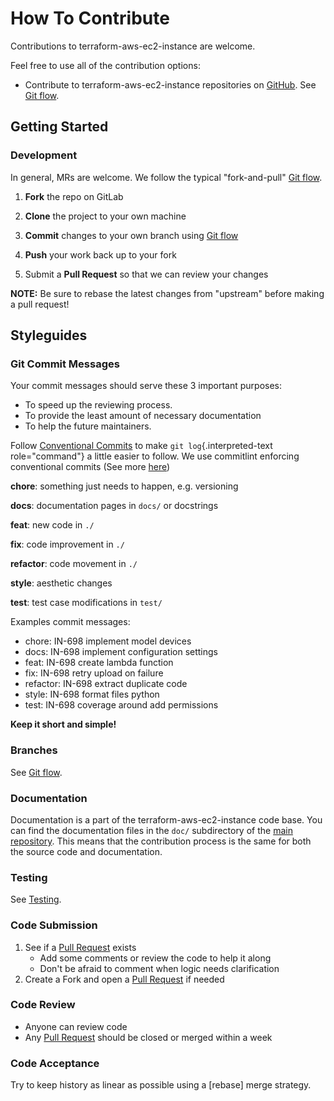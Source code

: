 <!-- Space: Projects -->
<!-- Parent: TerraformAwsEc2Instance -->
<!-- Title: Contributing TerraformAwsEc2Instance -->

<!-- Label: TerraformAwsEc2Instance -->
<!-- Label: Project -->
<!-- Label: Contributing -->
<!-- Include: disclaimer.md -->
<!-- Include: ac:toc -->

# How To Contribute

Contributions to terraform-aws-ec2-instance are welcome.

Feel free to use all of the contribution options:

- Contribute to terraform-aws-ec2-instance repositories on [GitHub](https://github.com/hadenlabs/terraform-aws-ec2-instance). See [Git flow](./contribute/git-flow.md).

## Getting Started

### Development

In general, MRs are welcome. We follow the typical "fork-and-pull" [Git flow](./contribute/git-flow.md).

1.  **Fork** the repo on GitLab
2.  **Clone** the project to your own machine
3.  **Commit** changes to your own branch using [Git flow](./contribute/git-flow.md)
4.  **Push** your work back up to your fork

5.  Submit a **Pull Request** so that we can review your changes

**NOTE:** Be sure to rebase the latest changes from "upstream" before making a pull request!

## Styleguides

### Git Commit Messages

Your commit messages should serve these 3 important purposes:

- To speed up the reviewing process.
- To provide the least amount of necessary documentation
- To help the future maintainers.

Follow [Conventional Commits](https://www.conventionalcommits.org/en/v1.0.0) to make `git log`{.interpreted-text role="command"} a little easier to follow. We use commitlint enforcing conventional commits (See more [here](https://github.com/conventional-changelog/commitlint))

**chore**: something just needs to happen, e.g. versioning

**docs**: documentation pages in `docs/` or docstrings

**feat**: new code in `./`

**fix**: code improvement in `./`

**refactor**: code movement in `./`

**style**: aesthetic changes

**test**: test case modifications in `test/`

Examples commit messages:

- chore: IN-698 implement model devices
- docs: IN-698 implement configuration settings
- feat: IN-698 create lambda function
- fix: IN-698 retry upload on failure
- refactor: IN-698 extract duplicate code
- style: IN-698 format files python
- test: IN-698 coverage around add permissions

**Keep it short and simple!**

### Branches

See [Git flow](./contribute/git-flow.md).

### Documentation

Documentation is a part of the terraform-aws-ec2-instance code base. You can find the documentation files in the `doc/` subdirectory of the [main repository](https://github.com/hadenlabs/terraform-aws-ec2-instance). This means that the contribution process is the same for both the source code and documentation.

### Testing

See [Testing](./testing.md).

### Code Submission

1.  See if a [Pull Request](https://github.com/hadenlabs/terraform-aws-ec2-instance/pulls) exists
    - Add some comments or review the code to help it along
    - Don\'t be afraid to comment when logic needs clarification
2.  Create a Fork and open a [Pull Request](https://github.com/hadenlabs/terraform-aws-ec2-instance/pulls) if needed

### Code Review

- Anyone can review code
- Any [Pull Request](https://github.com/hadenlabs/terraform-aws-ec2-instance/pulls) should be closed or merged within a week

### Code Acceptance

Try to keep history as linear as possible using a [rebase] merge strategy.
